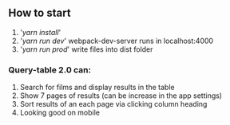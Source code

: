 ## How to start
1. '_yarn install_'
2. '_yarn run dev_' webpack-dev-server runs in localhost:4000
3. '_yarn run prod_' write files into dist folder

### Query-table 2.0 can:
1. Search for films and display results in the table
2. Show 7 pages of results (can be increase in the app settings)
3. Sort results of an each page via clicking column heading
4. Looking good on mobile
